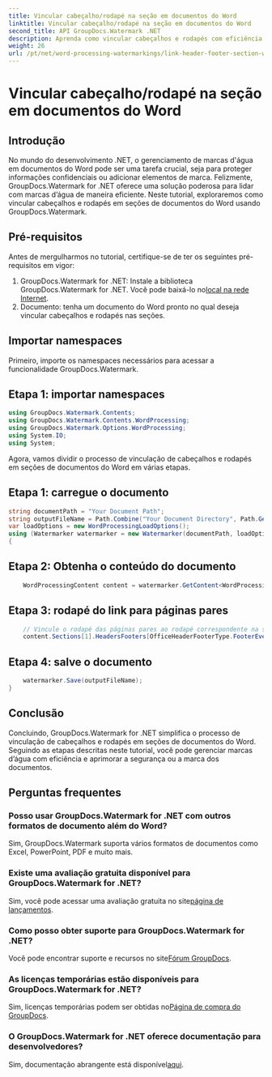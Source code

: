 ```yaml
---
title: Vincular cabeçalho/rodapé na seção em documentos do Word
linktitle: Vincular cabeçalho/rodapé na seção em documentos do Word
second_title: API GroupDocs.Watermark .NET
description: Aprenda como vincular cabeçalhos e rodapés com eficiência em seções de documentos do Word usando GroupDocs.Watermark for .NET. Gestão e segurança de documentos.
weight: 26
url: /pt/net/word-processing-watermarkings/link-header-footer-section-word-docs/
---
```


# Vincular cabeçalho/rodapé na seção em documentos do Word

## Introdução
No mundo do desenvolvimento .NET, o gerenciamento de marcas d'água em documentos do Word pode ser uma tarefa crucial, seja para proteger informações confidenciais ou adicionar elementos de marca. Felizmente, GroupDocs.Watermark for .NET oferece uma solução poderosa para lidar com marcas d’água de maneira eficiente. Neste tutorial, exploraremos como vincular cabeçalhos e rodapés em seções de documentos do Word usando GroupDocs.Watermark.
## Pré-requisitos
Antes de mergulharmos no tutorial, certifique-se de ter os seguintes pré-requisitos em vigor:
1. GroupDocs.Watermark for .NET: Instale a biblioteca GroupDocs.Watermark for .NET. Você pode baixá-lo no[local na rede Internet](https://releases.groupdocs.com/Watermark/net/).
2. Documento: tenha um documento do Word pronto no qual deseja vincular cabeçalhos e rodapés nas seções.

## Importar namespaces
Primeiro, importe os namespaces necessários para acessar a funcionalidade GroupDocs.Watermark.
## Etapa 1: importar namespaces
```csharp
using GroupDocs.Watermark.Contents;
using GroupDocs.Watermark.Contents.WordProcessing;
using GroupDocs.Watermark.Options.WordProcessing;
using System.IO;
using System;
```
Agora, vamos dividir o processo de vinculação de cabeçalhos e rodapés em seções de documentos do Word em várias etapas.
## Etapa 1: carregue o documento
```csharp
string documentPath = "Your Document Path";
string outputFileName = Path.Combine("Your Document Directory", Path.GetFileName(documentPath));
var loadOptions = new WordProcessingLoadOptions();
using (Watermarker watermarker = new Watermarker(documentPath, loadOptions))
{
```
## Etapa 2: Obtenha o conteúdo do documento
```csharp
    WordProcessingContent content = watermarker.GetContent<WordProcessingContent>();
```
## Etapa 3: rodapé do link para páginas pares
```csharp
    // Vincule o rodapé das páginas pares ao rodapé correspondente na seção anterior
    content.Sections[1].HeadersFooters[OfficeHeaderFooterType.FooterEven].IsLinkedToPrevious = true;
```
## Etapa 4: salve o documento
```csharp
    watermarker.Save(outputFileName);
}
```

## Conclusão
Concluindo, GroupDocs.Watermark for .NET simplifica o processo de vinculação de cabeçalhos e rodapés em seções de documentos do Word. Seguindo as etapas descritas neste tutorial, você pode gerenciar marcas d’água com eficiência e aprimorar a segurança ou a marca dos documentos.
## Perguntas frequentes
### Posso usar GroupDocs.Watermark for .NET com outros formatos de documento além do Word?
Sim, GroupDocs.Watermark suporta vários formatos de documentos como Excel, PowerPoint, PDF e muito mais.
### Existe uma avaliação gratuita disponível para GroupDocs.Watermark for .NET?
Sim, você pode acessar uma avaliação gratuita no site[página de lançamentos](https://releases.groupdocs.com/).
### Como posso obter suporte para GroupDocs.Watermark for .NET?
 Você pode encontrar suporte e recursos no site[Fórum GroupDocs](https://forum.groupdocs.com/c/watermark/19).
### As licenças temporárias estão disponíveis para GroupDocs.Watermark for .NET?
 Sim, licenças temporárias podem ser obtidas no[Página de compra do GroupDocs](https://purchase.groupdocs.com/temporary-license/).
### O GroupDocs.Watermark for .NET oferece documentação para desenvolvedores?
 Sim, documentação abrangente está disponível[aqui](https://tutorials.groupdocs.com/Watermark/net/).